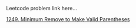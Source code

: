 Leetcode problem link here...

[1249. Minimum Remove to Make Valid Parentheses
](https://leetcode.com/problems/minimum-remove-to-make-valid-parentheses/)

